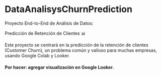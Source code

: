 # DataAnalisysChurnPrediction
Proyecto End-to-End de Análisis de Datos: 

Predicción de Retención de Clientes 📊 

Este proyecto se centrará en la predicción de la retención de clientes (Customer Churn), un problema común y valioso para muchas empresas, usando Google Colab y Looker.

#### Por hacer: agregar visualización en Google Looker.
